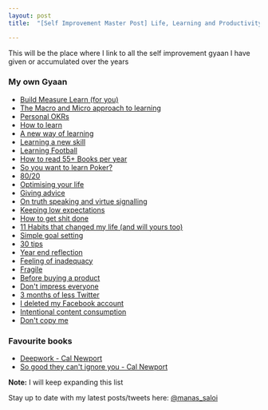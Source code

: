 ```yaml
---
layout: post
title:  "[Self Improvement Master Post] Life, Learning and Productivity"

---
```


This will be the place where I link to all the self improvement gyaan I have given or accumulated over the years

### My own Gyaan

- [Build Measure Learn (for you)](https://manassaloi.com/2019/11/24/build-measure-learn.html)
- [The Macro and Micro approach to learning](https://manassaloi.com/2019/03/07/macro-micro-learning.html)
- [Personal OKRs](https://manassaloi.com/2019/11/01/personal-OKRs-update-2019.html)
- [How to learn](https://manassaloi.com/2019/03/08/how-to-learn.html)
- [A new way of learning](https://manassaloi.com/2020/01/07/new-way-learning.html)
- [Learning a new skill](https://manassaloi.com/2020/02/06/learning-new-skill.html)
- [Learning Football](https://manassaloi.com/2020/02/02/learning-football.html)
- [How to read 55+ Books per year](https://manassaloi.com/2019/03/05/55-books-read.html)
- [So you want to learn Poker?](https://manassaloi.com/2020/04/07/learning-poker.html)
- [80/20](https://manassaloi.com/2020/03/31/80-20.html)
- [Optimising your life](https://manassaloi.com/2020/03/18/life-optimisation.html)
- [Giving advice](https://manassaloi.com/2020/03/24/giving-advice.html)
- [On truth speaking and virtue signalling](https://manassaloi.com/2020/02/29/truth-speaking.html)
- [Keeping low expectations](https://manassaloi.com/2020/03/11/low-expectations.html)
- [How to get shit done](https://manassaloi.com/2020/01/01/getting-shit-done-happiness.html)
- [11 Habits that changed my life (and will yours too)](https://manassaloi.com/2016/01/14/11-habits-change-life.html)
- [Simple goal setting](https://manassaloi.com/2020/06/07/simple-goal-setting-productivity.html)
- [30 tips](https://manassaloi.com/2021/01/02/tips-2021.html)
- [Year end reflection](https://manassaloi.com/2020/12/22/questions.html)
- [Feeling of inadequacy](https://manassaloi.com/2020/12/21/inadequacy.html)
- [Fragile](https://manassaloi.com/2020/11/19/fragile.html)
- [Before buying a product](https://manassaloi.com/2020/06/29/before-buying.html)
- [Don't impress everyone](https://manassaloi.com/2020/06/11/dont-need.html)
- [3 months of less Twitter](https://manassaloi.com/2020/05/30/three-months-since.html)
- [I deleted my Facebook account](https://manassaloi.com/2020/12/30/online-cleanse.html)
- [Intentional content consumption](https://manassaloi.com/2021/01/06/intentional.html)
- [Don't copy me](https://manassaloi.com/2021/02/04/dont-copy-me.html)

### Favourite books

- [Deepwork - Cal Newport](https://manassaloi.com/booksummaries/2016/01/11/deepwork-cal-newport.html)
- [So good they can't ignore you - Cal Newport](https://manassaloi.com/booksummaries/2016/01/12/so-good-they-cant-ignore-you-cal-newport.html)

**Note:** I will keep expanding this list

Stay up to date with my latest posts/tweets here: [@manas_saloi](http://twitter.com/manas_saloi)
